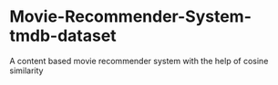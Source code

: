 # Movie-Recommender-System-tmdb-dataset
A content based movie recommender system with the help of cosine similarity
